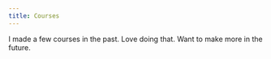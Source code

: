 ```yaml
---
title: Courses
---
```


I made a few courses in the past. Love doing that. Want to make more in the future.